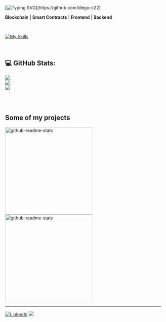 [![Typing SVG](https://readme-typing-svg.herokuapp.com/?lines=Blockchain+Developer;Solidity+Developer;Smart+Contracts+Developer;)](https://github.com/diego-c22)

**Blockchain** | **Smart Contracts** | **Frontend** | **Backend**

<br>

[![My Skills](https://skillicons.dev/icons?i=solidity,js,python,django,react,vue,nodejs,redux,tailwind,postgres,mysql,sqlite,nginx,aws,netlify,cloudflare,css,html,linux&perline=19)](https://skillicons.dev)
<br>
<br>
<br>

## 💻 GitHub Stats:

![](https://github-readme-stats.vercel.app/api?username=Diego-c22&theme=algolia&hide_border=false&include_all_commits=true&count_private=true&show_icons=true&bg_color=20212400)<br/>
![](https://github-readme-streak-stats.herokuapp.com/?user=Diego-c22&theme=algolia&hide_border=false&background=00000000&show_icons=true)<br/>
![](https://github-readme-stats.vercel.app/api/top-langs/?username=Diego-c22&theme=algolia&hide_border=false&include_all_commits=true&count_private=true&layout=compact&bg_color=00000000)

<br>
<br>

## Some of my projects

<p align="left">
    <a href="https://github.com/diego-c22/erc721categories"><img width="282" src="https://denvercoder1-github-readme-stats.vercel.app/api/pin/?username=Diego-c22&repo=ERC721Categories&theme=ralgolia&hide_border=true&show_icons=false&bg_color=00000050&title_color=00aefe&text_color=FFFFFF" alt="github-readme-stats"></a>
    <a href="https://github.com/diego-c22/genericmarketplace"><img width="282" src="https://denvercoder1-github-readme-stats.vercel.app/api/pin/?username=Diego-c22&repo=GenericMarketPlace&theme=ralgolia&hide_border=true&show_icons=false&bg_color=00000050&title_color=00aefe&text_color=FFFFFF" alt="github-readme-stats"></a>

</p>

---

[![LinkedIn](https://img.shields.io/badge/LinkedIn-%230077B5.svg?logo=linkedin&logoColor=white)](https://linkedin.com/in/Diego-c22) [![](https://visitcount.itsvg.in/api?id=Diego-c22&icon=0&color=0)](https://visitcount.itsvg.in)

<!-- Proudly created with GPRM ( https://gprm.itsvg.in ) -->
